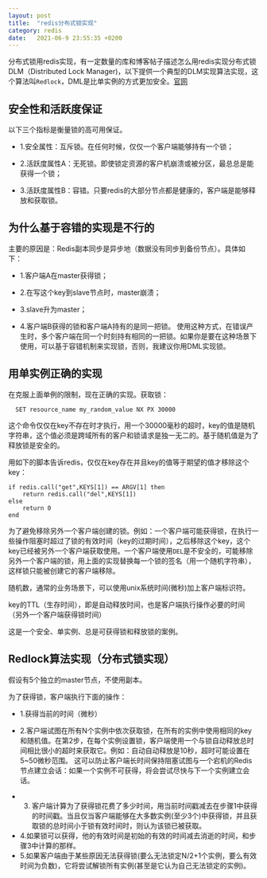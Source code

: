 ```yaml
---
layout: post
title:  "redis分布式锁实现"
category: redis
date:   2021-06-9 23:55:35 +0200
---
```

分布式锁用redis实现，有一定数量的库和博客帖子描述怎么用redis实现分布式锁DLM（Distributed Lock Manager)，以下提供一个典型的DLM实现算法实现，这个算法叫`Redlock`，DML是比单实例的方式更加安全。[官网](https://redis.io/topics/distlock)

## 安全性和活跃度保证
以下三个指标是衡量锁的高可用保证。
- 1.安全属性：互斥锁。在任何时候，仅仅一个客户端能够持有一个锁；
* 2.活跃度属性A：无死锁。即使锁定资源的客户机崩溃或被分区，最总总是能获得一个锁；
+ 3.活跃度属性B：容错。只要redis的大部分节点都是健康的，客户端是能够释放和获取锁。

## 为什么基于容错的实现是不行的
主要的原因是：Redis副本同步是异步地（数据没有同步到备份节点）。具体如下：
- 1.客户端A在master获得锁；
* 2.在写这个key到slave节点时，master崩溃；
+ 3.slave升为master；
- 4.客户端B获得的锁和客户端A持有的是同一把锁。
使用这种方式，在错误产生时，多个客户端在同一个时刻持有相同的一把锁。如果你是要在这种场景下使用，可以基于容错机制来实现锁，否则，我建议你用DML实现锁。

## 用单实例正确的实现
在克服上面单例的限制，现在正确的实现。获取锁：
```
  SET resource_name my_random_value NX PX 30000
```
这个命令仅仅在key不存在时才执行，用一个30000毫秒的超时，key的值是随机字符串，这个值必须是跨域所有的客户和锁请求是独一无二的。基于随机值是为了释放锁是安全的。   

用如下的脚本告诉redis，仅仅在key存在并且key的值等于期望的值才移除这个key：
```
if redis.call("get",KEYS[1]) == ARGV[1] then
    return redis.call("del",KEYS[1])
else
    return 0
end
```
为了避免移除另外一个客户端创建的锁。例如：一个客户端可能获得锁，在执行一些操作阻塞时超过了锁的有效时间（key的过期时间），之后移除这个key，这个key已经被另外一个客户端获取使用。一个客户端使用`DEL`是不安全的，可能移除另外一个客户端的锁，用上面的实现替换每一个锁的签名（用一个随机字符串），这样锁只能被创建它的客户端移除。

随机数，通常的业务场景下，可以使用unix系统时间(微秒)加上客户端标识符。

key的TTL（生存时间），即是自动释放时间，也是客户端执行操作必要的时间（另外一个客户端获得锁时间）

这是一个安全、单实例、总是可获得锁和释放锁的案例。

## Redlock算法实现（分布式锁实现）
假设有5个独立的master节点，不使用副本。

为了获得锁，客户端执行下面的操作：
* 1.获得当前的时间（微秒）
- 2.客户端试图在所有N个实例中依次获取锁，在所有的实例中使用相同的key和随机值。在第2步，在每个实例设置锁，客户端使用一个与锁自动释放总时间相比很小的超时来获取它。例如：自动自动释放是10秒，超时可能设置在5~50微秒范围。 这可以防止客户端长时间保持阻塞试图与一个宕机的Redis节点建立会话：如果一个实例不可获得，将会尝试尽快与下一个实例建立会话。
+ 3. 客户端计算为了获得锁花费了多少时间，用当前时间戳减去在步骤1中获得的时间戳。当且仅当客户端能够在大多数实例(至少3个)中获得锁，并且获取锁的总时间小于锁有效时间时，则认为该锁已被获取。
+ 4.如果锁可以获得，他的有效时间是初始的有效的时间减去消逝的时间，和步骤3中计算的那样。
+ 5.如果客户端由于某些原因无法获得锁(要么无法锁定N/2+1个实例，要么有效时间为负数)，它将尝试解锁所有实例(甚至是它认为自己无法锁定的实例)。      

